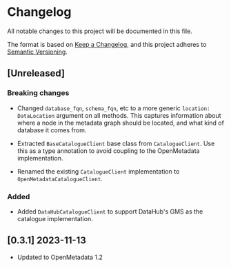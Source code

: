 <!-- markdownlint-disable MD003 -->

# Changelog

All notable changes to this project will be documented in this file.

The format is based on [Keep a Changelog](https://keepachangelog.com/en/1.0.0/),
and this project adheres to [Semantic Versioning](https://semver.org/spec/v2.0.0.html).

## [Unreleased]

### Breaking changes

- Changed `database_fqn`, `schema_fqn`, etc to a more generic `location: DataLocation` argument
  on all methods. This captures information about where a node in the metadata graph should be
  located, and what kind of database it comes from.

- Extracted `BaseCatalogueClient` base class from `CatalogueClient`. Use this as a type annotation
  to avoid coupling to the OpenMetadata implementation.

- Renamed the existing `CatalogueClient` implementation to `OpenMetadataCatalogueClient`.

### Added

- Added `DataHubCatalogueClient` to support DataHub's GMS as the catalogue implementation.

## [0.3.1] 2023-11-13

- Updated to OpenMetadata 1.2
